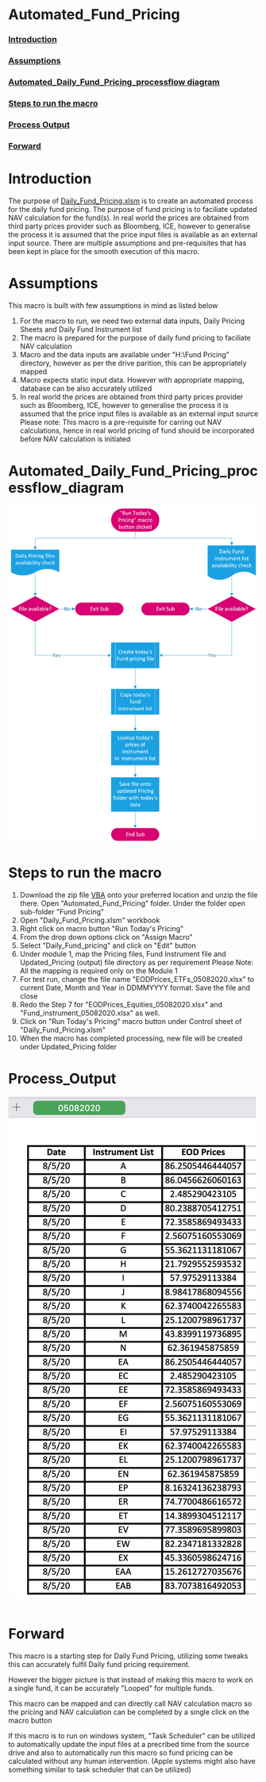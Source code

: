 # Automated_Fund_Pricing

### [Introduction](#introduction-1)
### [Assumptions](#assumptions-1)
### [Automated_Daily_Fund_Pricing_processflow diagram](#automated_daily_fund_pricing_processflow_diagram)
### [Steps to run the macro](#steps-to-run-the-macro-1)
### [Process Output](#Process_Output)
### [Forward](#forward-1)

# Introduction
The purpose of [Daily_Fund_Pricing.xlsm](https://github.com/HAN1T/VBA/blob/main/Automated_Fund_Pricing/Fund%20Pricing/Daily_Fund_Pricing.xlsm) is to create an automated process for the daily fund pricing. The purpose of fund pricing is to faciliate updated NAV calculation for the fund(s). In real world the prices are obtained from third party prices provider such as Bloomberg, ICE, however to generalise the process it is assumed that the price input files is available as an external input source. There are multiple assumptions and pre-requisites that has been kept in place for the smooth execution of this macro.


# Assumptions
This macro is built with few assumptions in mind as listed below

1. For the macro to run, we need two external data inputs, Daily Pricing Sheets and Daily Fund Instrument list
2. The macro is prepared for the purpose of daily fund pricing to faciliate NAV calculation
3. Macro and the data inputs are available under "H:\Fund Pricing" directory, however as per the drive parition, this can be appropriately mapped
4. Macro expects static input data. However with appropriate mapping, database can be also accurately utilized
5. In real world the prices are obtained from third party prices provider such as Bloomberg, ICE, however to generalise the process it is assumed that the price input files is available as an external input source
Please note: This macro is a pre-requisite for carring out NAV calculations, hence in real world pricing of fund should be incorporated before NAV calculation is initiated

# Automated_Daily_Fund_Pricing_processflow_diagram
![alt text](https://github.com/HAN1T/VBA/blob/main/Automated_Fund_Pricing/ProcessFlow%20Diagram%20Fund_Pricing.png)


# Steps to run the macro

1. Download the zip file [VBA](https://github.com/HAN1T/VBA/archive/refs/heads/main.zip) onto your preferred location and unzip the file there. Open "Automated_Fund_Pricing" folder. Under the folder open sub-folder "Fund Pricing" 
2. Open "Daily_Fund_Pricing.xlsm" workbook
3. Right click on macro button "Run Today's Pricing"
4. From the drop down options click on "Assign Macro"
5. Select "Daily_Fund_pricing" and click on "Edit" button
6. Under module 1, map the Pricing files, Fund Instrument file and Updated_Pricing (output) file directory as per requirement
Please Note: All the mapping is required only on the Module 1
7. For test run, change the file name "EODPrices_ETFs_05082020.xlsx" to current Date, Month and Year in DDMMYYYY format. Save the file and close
8. Redo the Step 7 for "EODPrices_Equities_05082020.xlsx" and "Fund_instrument_05082020.xlsx" as well. 
9. Click on "Run Today's Pricing" macro button under Control sheet of "Daily_Fund_Pricing.xlsm"
10. When the macro has completed processing, new file will be created under Updated_Pricing folder

# Process_Output
![alt text](https://github.com/HAN1T/VBA/blob/main/Automated_Fund_Pricing/Fund%20pricing.png)


# Forward

This macro is a starting step for Daily Fund Pricing, utilizing some tweaks this can accurately fulfil Daily fund pricing requirement.

However the bigger picture is that instead of making this macro to work on a single fund, it can be accurately "Looped" for multiple funds.

This macro can be mapped and can directly call NAV calculation macro so the pricing and NAV calculation can be completed by a single click on the macro button

If this macro is to run on windows system, "Task Scheduler" can be utilized to automatically update the input files at a precribed time from the source drive and also to automatically run this macro so fund pricing can be calculated without any human intervention. (Apple systems might also have something similar to task scheduler that can be utilized)
